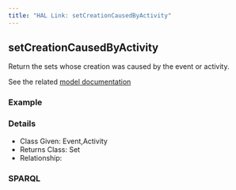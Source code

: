 ```yaml
---
title: "HAL Link: setCreationCausedByActivity"
---
```


## setCreationCausedByActivity

Return the sets whose creation was caused by the event or activity.

See the related [model documentation]()

### Example




### Details

* Class Given: Event,Activity
* Returns Class: Set
* Relationship: 


### SPARQL
```

```

